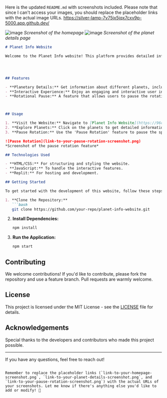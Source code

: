 Here is the updated `README.md` with screenshots included. Please note that since I can't access your images, you should replace the placeholder links with the actual image URLs.
https://silver-lamp-7v75jx5jqx7cxv9p-5000.app.github.dev/

![image](https://github.com/user-attachments/assets/dd8168ae-5006-4c7b-9408-3954b12760c8)
*Screenshot of the homepage*
![image](https://github.com/user-attachments/assets/6c8154d8-8b79-483b-a9eb-22da5c2ff594)
*Screenshot of the planet details page*


```markdown
# Planet Info Website

Welcome to the Planet Info website! This platform provides detailed information about various planets in our solar system.




## Features

- **Planetary Details:** Get information about different planets, including their characteristics, composition, and unique features.
- **Interactive Experience:** Enjoy an engaging and interactive user interface to explore planet data.
- **Rotational Pause:** A feature that allows users to pause the rotation of the planets for better observation.



## Usage

1. **Visit the Website:** Navigate to [Planet Info Website](https://96c406eb-a2a6-47eb-ae2f-ddbb1475e586-00-2lzabj16n3jtm.spock.replit.dev/).
2. **Explore Planets:** Click on the planets to get detailed information.
3. **Pause Rotation:** Use the 'Pause Rotation' feature to pause the spinning of the planets for detailed observation.

![Pause Rotation](link-to-your-pause-rotation-screenshot.png)
*Screenshot of the pause rotation feature*

## Technologies Used

- **HTML/CSS:** For structuring and styling the website.
- **JavaScript:** To handle the interactive features.
- **Replit:** For hosting and development.

## Getting Started

To get started with the development of this website, follow these steps:

1. **Clone the Repository:**
   ```bash
   git clone https://github.com/your-repo/planet-info-website.git
   ```
2. **Install Dependencies:**
   ```bash
   npm install
   ```
3. **Run the Application:**
   ```bash
   npm start
   ```

## Contributing

We welcome contributions! If you'd like to contribute, please fork the repository and use a feature branch. Pull requests are warmly welcome.

## License

This project is licensed under the MIT License - see the [LICENSE](LICENSE) file for details.

## Acknowledgements

Special thanks to the developers and contributors who made this project possible.

---

If you have any questions, feel free to reach out!
```

Remember to replace the placeholder links (`link-to-your-homepage-screenshot.png`, `link-to-your-planet-details-screenshot.png`, and `link-to-your-pause-rotation-screenshot.png`) with the actual URLs of your screenshots. Let me know if there's anything else you'd like to add or modify! 🚀
